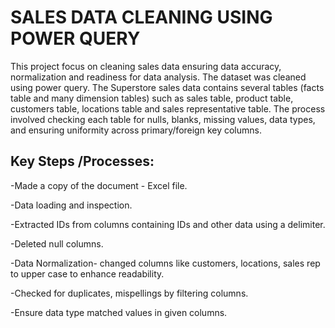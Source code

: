 # SALES DATA CLEANING USING POWER QUERY

 This project focus on cleaning sales data ensuring data accuracy, normalization and readiness for data analysis. The dataset was cleaned using power query. The Superstore sales data contains several tables (facts table and many dimension tables) such as sales table, product table, customers table, locations table and sales representative table. The process involved checking each table for nulls, blanks, missing values, data types, and ensuring uniformity across primary/foreign key columns. 

## Key Steps /Processes:

 -Made a copy of the document - Excel file.
 
 -Data loading and inspection.
 
 -Extracted IDs from columns containing IDs and other data using a delimiter.
 
 -Deleted null columns.
 
 -Data Normalization- changed columns like customers, locations, sales rep to upper case to enhance readability.
 
 -Checked for duplicates, mispellings by filtering columns.
 
 -Ensure data type matched values in given columns.
